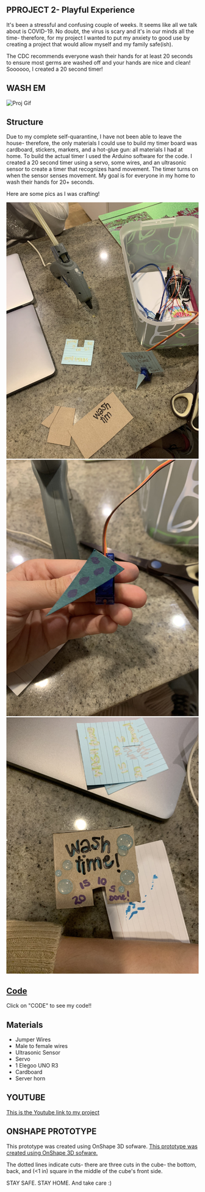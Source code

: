 ## PPROJECT 2- Playful Experience 
It's been a stressful and confusing couple of weeks. It seems like all we talk about is COVID-19. No doubt, the virus is scary and it's in our minds all the time- therefore, for my project I wanted to put my anxiety to good use by creating a project that would allow myself and my family safe(ish). 

The CDC recommends everyone wash their hands for at least 20 seconds to ensure most germs are washed off and your hands are nice and clean! Soooooo, I created a 20 second timer! 

## WASH EM

![Proj Gif](/proj2.gif)
 

## Structure

Due to my complete self-quarantine, I have not been able to leave the house- therefore, the only materials I could use to build my timer board was cardboard, stickers, markers, and a hot-glue gun: all materials I had at home. To build the actual timer I used the Arduino software for the code. I created a 20 second timer using a servo, some wires, and an ultrasonic sensor to create a timer that recognizes hand movement. The timer turns on when the sensor senses movement. My goal is for everyone in my home to wash their hands for 20+ seconds. 

Here are some pics as I was crafting! 

![Image1](/image1.jpg)
![Image2](/image2.jpg)
![Image3](/image3.jpg)


## [Code](/wash_timer2.ino)
Click on "CODE" to see my code!! 


## Materials

* Jumper Wires
* Male to female wires
* Ultrasonic Sensor 
* Servo
* 1 Elegoo UNO R3
* Cardboard 
* Server horn

## YOUTUBE

[This is the Youtube link to my project](https://youtu.be/8GHer7EE9Ng "Timer Youtube Video")

## ONSHAPE PROTOTYPE

This prototype was created using OnShape 3D sofware. 
[This prototype was created using OnShape 3D sofware.](https://cad.onshape.com/documents/c1236d044a9114e1e5bf3d73/w/919ba9e70ec92b83b01069eb/e/c19d85469ad34c92f6a5c510 "OnShape Design")

The dotted lines indicate cuts- there are three cuts in the cube- the bottom, back, and (<1 in) square in the middle of the cube's front side.  

STAY SAFE. STAY HOME. And take care :) 




